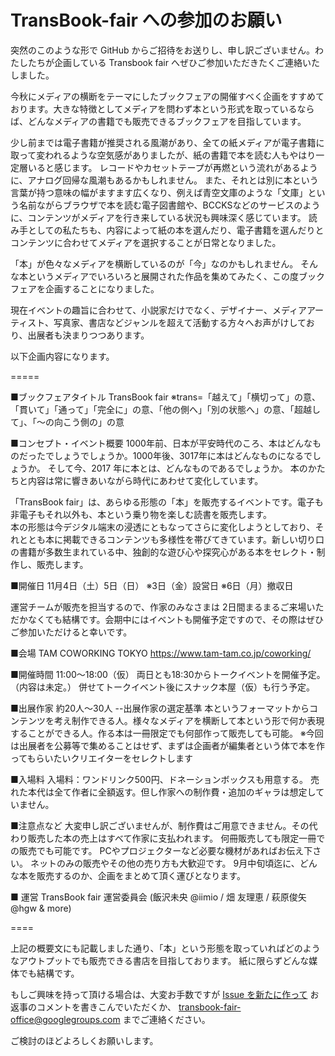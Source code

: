# TransBook-fair への参加のお願い

突然のこのような形で GitHub からご招待をお送りし、申し訳ございません。わたしたちが企画している  Transbook fair へぜひご参加いただきたくご連絡いたしました。

今秋にメディアの横断をテーマにしたブックフェアの開催すべく企画をすすめております。大きな特徴としてメディアを問わず本という形式を取っているならば、どんなメディアの書籍でも販売できるブックフェアを目指しています。

少し前までは電子書籍が推奨される風潮があり、全ての紙メディアが電子書籍に取って変われるような空気感がありましたが、紙の書籍で本を読む人もやはり一定層いると感じます。
レコードやカセットテープが再燃という流れがあるように、アナログ回帰な風潮もあるかもしれません。
また、それとは別に本という言葉が持つ意味の幅がますます広くなり、例えば青空文庫のような「文庫」という名前ながらブラウザで本を読む電子図書館や、BCCKSなどのサービスのように、コンテンツがメディアを行き来している状況も興味深く感じています。
読み手としての私たちも、内容によって紙の本を選んだり、電子書籍を選んだりとコンテンツに合わせてメディアを選択することが日常となりました。

「本」が色々なメディアを横断しているのが「今」なのかもしれません。
そんな本というメディアでいろいろと展開された作品を集めてみたく、この度ブックフェアを企画することになりました。

現在イベントの趣旨に合わせて、小説家だけでなく、デザイナー、メディアアーティスト、写真家、書店などジャンルを超えて活動する方々へお声がけしており、出展者も決まりつつあります。

以下企画内容になります。

=====

■ブックフェアタイトル
TransBook fair 
※trans=「越えて」「横切って」の意、「貫いて」「通って」「完全に」の意、「他の側へ」「別の状態へ」の意、「超越して」、「〜の向こう側の」の意

■コンセプト・イベント概要
1000年前、日本が平安時代のころ、本はどんなものだったでしょうでしょうか。1000年後、3017年に本はどんなものになるでしょうか。
そして今、2017 年に本とは、どんなものであるでしょうか。
本のかたちと内容は常に響きあいながら時代にあわせて変化しています。

「TransBook fair」は、あらゆる形態の「本」を販売するイベントです。電子も非電子もそれ以外も、本という乗り物を楽しむ読書を販売します。	
本の形態は今デジタル端末の浸透にともなってさらに変化しようとしており、それととも本に掲載できるコンテンツも多様性を帯びてきています。新しい切り口の書籍が多数生まれている中、独創的な遊び心や探究心がある本をセレクト・制作し、販売します。


■開催日
11月4日（土）5日（日）
※3日（金）設営日
※6日（月）撤収日

運営チームが販売を担当するので、作家のみなさまは 2日間まるまるご来場いただかなくても結構です。会期中にはイベントも開催予定ですので、その際はぜひご参加いただけると幸いです。


■会場
TAM COWORKING TOKYO
https://www.tam-tam.co.jp/coworking/


■開催時間
11:00〜18:00（仮）
両日とも18:30からトークイベントを開催予定。（内容は未定。）
併せてトークイベント後にスナック本屋（仮）も行う予定。


■出展作家 
約20人〜30人
--出展作家の選定基準
本というフォーマットからコンテンツを考え制作できる人。様々なメディアを横断して本という形で何か表現することができる人。作る本は一冊限定でも何部作って販売しても可能。
※今回は出展者を公募等で集めることはせず、まずは企画者が編集者という体で本を作ってもらいたいクリエイターをセレクトします


■入場料
入場料：ワンドリンク500円、ドネーションボックスも用意する。
売れた本代は全て作者に全額返す。但し作家への制作費・追加のギャラは想定していません。


■注意点など
大変申し訳ございませんが、制作費はご用意できません。その代わり販売した本の売上はすべて作家に支払われます。
何冊販売しても限定一冊での販売でも可能です。
PCやプロジェクターなど必要な機材があればお伝え下さい。
ネットのみの販売やその他の売り方も大歓迎です。
9月中旬頃迄に、どんな本を販売するのか、企画をまとめて頂く運びとなります。


■ 運営
TransBook fair 運営委員会
(飯沢未央 @iimio / 畑 友理恵 / 萩原俊矢 @hgw & more)

====

上記の概要文にも記載しました通り、「本」という形態を取っていればどのようなアウトプットでも販売できる書店を目指しております。
紙に限らずどんな媒体でも結構です。

もしご興味を持って頂ける場合は、大変お手数ですが [Issue を新たに作って](https://github.com/iimio/TransBook-fair/issues/new) お返事のコメントを書きこんでいただくか、 transbook-fair-office@googlegroups.com までご連絡ください。

ご検討のほどよろしくお願いします。

